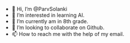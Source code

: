 - 👋 Hi, I’m @ParvSolanki
- 👀 I’m interested in learning AI.
- 🌱 I’m currently am in 8th grade.
- 💞️ I’m looking to collaborate on Github.
- 📫 How to reach me with the help of my email. 

<!---
ParvSolanki/ParvSolanki is a ✨ special ✨ repository because its `README.md` (this file) appears on your GitHub profile.
You can click the Preview link to take a look at your changes.
--->
